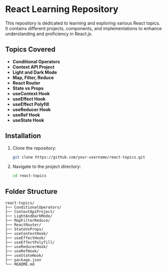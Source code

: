 # React Learning Repository

This repository is dedicated to learning and exploring various React topics. It contains different projects, components, and implementations to enhance understanding and proficiency in React.js.

## Topics Covered
- **Conditional Operators**
- **Context API Project**
- **Light and Dark Mode**
- **Map, Filter, Reduce**
- **React Router**
- **State vs Props**
- **useContext Hook**
- **useEffect Hook**
- **useEffect Polyfill**
- **useReducer Hook**
- **useRef Hook**
- **useState Hook**

## Installation
1. Clone the repository:
   ```bash
   git clone https://github.com/your-username/react-topics.git
   ```
2. Navigate to the project directory:
   ```bash
   cd react-topics
   ```

## Folder Structure
```
react-topics/
├── ConditionalOperators/
├── ContextApiProject/
├── LightAndDarkMode/
├── MapFilterReduce/
├── ReactRouter/
├── StateVsProps/
├── useContextHook/
├── useEffectHook/
├── useEffectPolyfill/
├── useReducerHook/
├── useRefHook/
├── useStateHook/
├── package.json
└── README.md
```
